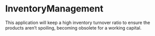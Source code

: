 # InventoryManagement
This application will keep a high inventory turnover ratio to ensure the products aren’t spoiling, becoming obsolete for a working capital.
